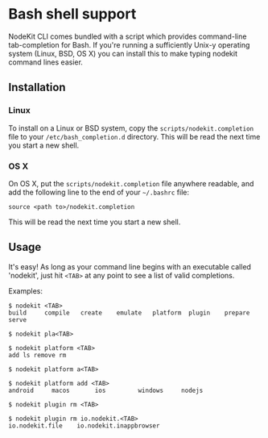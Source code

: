 <!--
#
# Licensed to OffGrid Networks (OGN) under one
# or more contributor license agreements.  See the NOTICE file
# distributed with this work for additional information
# regarding copyright ownership.  OGN licenses this file
# to you under the Apache License, Version 2.0 (the
# "License"); you may not use this file except in compliance
# with the License.  You may obtain a copy of the License at
# 
# http://apache.org/licenses/LICENSE-2.0
# 
# Unless required by applicable law or agreed to in writing,
# software distributed under the License is distributed on an
# "AS IS" BASIS, WITHOUT WARRANTIES OR CONDITIONS OF ANY
#  KIND, either express or implied.  See the License for the
# specific language governing permissions and limitations
# under the License.
#
-->
Bash shell support
==================

NodeKit CLI comes bundled with a script which provides command-line tab-completion for Bash. If you're running a sufficiently
Unix-y operating system (Linux, BSD, OS X) you can install this to make typing nodekit command lines easier.

Installation
------------

### Linux

To install on a Linux or BSD system, copy the `scripts/nodekit.completion` file to your `/etc/bash_completion.d` directory. This will be read the next time you start a new shell.

### OS X

On OS X, put the `scripts/nodekit.completion` file anywhere readable, and add the following line to the end of your `~/.bashrc` file:

    source <path to>/nodekit.completion

This will be read the next time you start a new shell.

Usage
------

It's easy! As long as your command line begins with an executable called 'nodekit', just hit `<TAB>` at any point to see a list of valid completions.

Examples:

    $ nodekit <TAB>
    build     compile   create    emulate   platform  plugin    prepare   serve

    $ nodekit pla<TAB>

    $ nodekit platform <TAB>
    add ls remove rm

    $ nodekit platform a<TAB>

    $ nodekit platform add <TAB>
    android     macos       ios         windows     nodejs

    $ nodekit plugin rm <TAB>

    $ nodekit plugin rm io.nodekit.<TAB>
    io.nodekit.file    io.nodekit.inappbrowser
